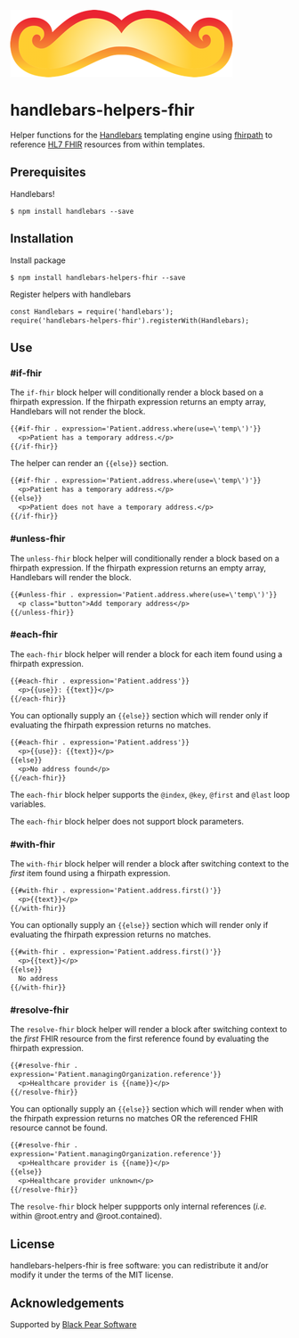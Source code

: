 ![Handlebars](https://raw.githubusercontent.com/BlackPearSw/handlebars-helpers-fhir/develop/logo.png)

# handlebars-helpers-fhir
Helper functions for the [Handlebars](https://handlebarsjs.com/) templating engine using [fhirpath](https://github.com/jmandel/fhirpath.js)
to reference [HL7 FHIR](http://hl7.org/fhir/) resources from within templates.

## Prerequisites
Handlebars!

    $ npm install handlebars --save

## Installation
Install package

    $ npm install handlebars-helpers-fhir --save

Register helpers with handlebars

    const Handlebars = require('handlebars');
    require('handlebars-helpers-fhir').registerWith(Handlebars);

## Use

### #if-fhir
The `if-fhir` block helper will conditionally render a block based on
a fhirpath expression. If the fhirpath expression returns an empty
array, Handlebars will not render the block.
````
{{#if-fhir . expression='Patient.address.where(use=\'temp\')'}}
  <p>Patient has a temporary address.</p>
{{/if-fhir}}
````

The helper can render an `{{else}}` section.
````
{{#if-fhir . expression='Patient.address.where(use=\'temp\')'}}
  <p>Patient has a temporary address.</p>
{{else}}
  <p>Patient does not have a temporary address.</p>
{{/if-fhir}}
````

### #unless-fhir
The `unless-fhir` block helper will conditionally render a block based on
a fhirpath expression. If the fhirpath expression returns an empty
array, Handlebars will render the block.
````
{{#unless-fhir . expression='Patient.address.where(use=\'temp\')'}}
  <p class="button">Add temporary address</p>
{{/unless-fhir}}
````

### #each-fhir
The `each-fhir` block helper will render a block for each item found
 using a fhirpath expression.
````
{{#each-fhir . expression='Patient.address'}}
  <p>{{use}}: {{text}}</p>
{{/each-fhir}}
````

You can optionally supply an `{{else}}` section which will render only
 if evaluating the fhirpath expression returns no matches.
````
{{#each-fhir . expression='Patient.address'}}
  <p>{{use}}: {{text}}</p>
{{else}}
  <p>No address found</p>
{{/each-fhir}}
````

The `each-fhir` block helper supports the `@index`, `@key`, `@first`
and `@last` loop variables.

The `each-fhir` block helper does not support block parameters.

### #with-fhir
The `with-fhir` block helper will render a block after switching context
 to the *first* item found using a fhirpath expression.
````
{{#with-fhir . expression='Patient.address.first()'}}
  <p>{{text}}</p>
{{/with-fhir}}
````

You can optionally supply an `{{else}}` section which will render only
if evaluating the fhirpath expression returns no matches.
````
{{#with-fhir . expression='Patient.address.first()'}}
  <p>{{text}}</p>
{{else}}
  No address
{{/with-fhir}}
````

### #resolve-fhir
The `resolve-fhir` block helper will render a block after switching
context to the *first* FHIR resource from the first reference found
by evaluating the fhirpath expression.
````
{{#resolve-fhir . expression='Patient.managingOrganization.reference'}}
  <p>Healthcare provider is {{name}}</p>
{{/resolve-fhir}}
````

You can optionally supply an `{{else}}` section which will render when
with the fhirpath expression returns no matches OR the referenced
FHIR resource cannot be found.

````
{{#resolve-fhir . expression='Patient.managingOrganization.reference'}}
  <p>Healthcare provider is {{name}}</p>
{{else}}
  <p>Healthcare provider unknown</p>
{{/resolve-fhir}}
````

The `resolve-fhir` block helper suppports only internal references
(_i.e._ within @root.entry and @root.contained).

License
-------
handlebars-helpers-fhir is free software: you can redistribute it and/or modify
it under the terms of the MIT license.

Acknowledgements
----------------
Supported by [Black Pear Software](www.blackpear.com)
